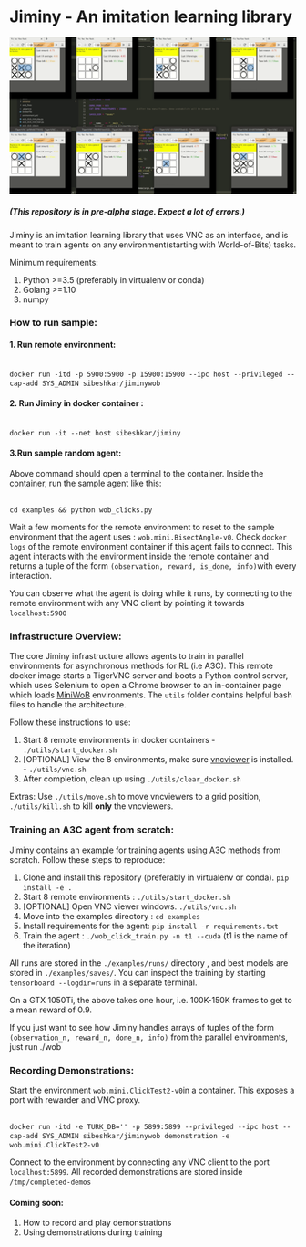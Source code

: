 # Jiminy - An imitation learning library

![Jiminy recording](utils/screencast2.gif)

##### (This repository is in pre-alpha stage. Expect a lot of errors.)


Jiminy is an imitation learning library that uses VNC as an interface, and is meant to train agents on any environment(starting with World-of-Bits) tasks.

Minimum requirements: 

1. Python >=3.5 (preferably in virtualenv or conda)
2. Golang >=1.10
3. numpy  


### How to run sample:

#### 1. Run remote environment:

```

docker run -itd -p 5900:5900 -p 15900:15900 --ipc host --privileged --cap-add SYS_ADMIN sibeshkar/jiminywob

```

#### 2. Run Jiminy in docker container :

```

docker run -it --net host sibeshkar/jiminy

```

#### 3.Run sample random agent:

Above command should open a terminal to the container. Inside the container, run the sample agent like this:

```

cd examples && python wob_clicks.py

```

Wait a few moments for the remote environment to reset to the sample environment that the agent uses : `wob.mini.BisectAngle-v0`. Check `docker logs` of the remote environment container if this agent fails to connect. This agent interacts with the environment inside the remote container and returns a tuple of the form `(observation, reward, is_done, info)`with every interaction.

You can observe what the agent is doing while it runs, by connecting to the remote environment with any VNC client by pointing it towards `localhost:5900`

  
### Infrastructure Overview:
The core Jiminy infrastructure allows agents to train in parallel environments for asynchronous methods for RL (i.e A3C). This remote docker image starts a TigerVNC server and boots a Python control server, which uses Selenium to open a Chrome browser to an in-container page which loads [MiniWoB](https://stanfordnlp.github.io/miniwob-plusplus/) environments. The `utils` folder contains helpful bash files to handle the architecture. 

Follow these instructions to use:
1. Start 8 remote environments in docker containers - `./utils/start_docker.sh` 
2. [OPTIONAL] View the 8 environments, make sure [vncviewer](https://tigervnc.org/) is installed. - `./utils/vnc.sh` 
3. After completion, clean up using `./utils/clear_docker.sh`

Extras: Use `./utils/move.sh` to move vncviewers to a grid position, `./utils/kill.sh` to kill **only** the vncviewers. 

### Training an A3C agent from scratch:

Jiminy contains an example for training agents using A3C methods from scratch.  Follow these steps to reproduce: 

1. Clone and install this repository (preferably in virtualenv or conda). `pip install -e .`
2. Start 8 remote environments : `./utils/start_docker.sh`
3. [OPTIONAL] Open VNC viewer windows. `./utils/vnc.sh`
4. Move into the examples directory : `cd examples`
5. Install requirements for the agent: `pip install -r requirements.txt`
6. Train the agent : `./wob_click_train.py -n t1 --cuda` (t1 is the name of the iteration)

All runs are stored in the `./examples/runs/` directory , and best models are stored in `./examples/saves/`. You can inspect the training by starting `tensorboard --logdir=runs` in a separate terminal.

On a GTX 1050Ti, the above takes one hour, i.e. 100K-150K frames to get to a mean reward of 0.9. 



If you just want to see how Jiminy handles arrays of tuples of the form `(observation_n, reward_n, done_n, info)` from the parallel environments, just run ./wob	

### Recording Demonstrations:

Start the environment `wob.mini.ClickTest2-v0`in a container. This exposes a port with rewarder and VNC proxy.

```

docker run -itd -e TURK_DB='' -p 5899:5899 --privileged --ipc host --cap-add SYS_ADMIN sibeshkar/jiminywob demonstration -e wob.mini.ClickTest2-v0

```

Connect to the environment by connecting any VNC client to the port `localhost:5899`. All recorded demonstrations are stored inside `/tmp/completed-demos`

#### Coming soon:
1. How to record and play demonstrations
2. Using demonstrations during training